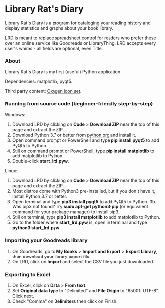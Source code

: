 # Library Rat's Diary

Library Rat's Diary is a program for cataloging your reading history and display statistics and graphs about your book library. 

LRD is meant to replace spreadsheet control for readers who prefer these over an online service like Goodreads or LibraryThing. LRD accepts every user's whims - all fields are optional, even Title.

### About

Library Rat's Diary is my first (useful) Python application. 

Dependencies: matplotlib, pyqt5.

Third party content: [Oxygen icon set](https://github.com/KDE/oxygen-icons5).

### Running from source code (beginner-friendly step-by-step)

Windows:

1. Download LRD by clicking on **Code** > **Download ZIP** near the top of this page and extract the ZIP.
2. Download Python 3.7 or better from [python.org](https://www.python.org/) and install it.
3. Open command prompt or PowerShell and type **pip install pyqt5** to add PyQt5 to Python.
4. Still on command prompt or PowerShell, type **pip install matplotlib** to add matplotlib to Python.
5. Double-click **start_lrd.pyw**.

Linux:

1. Download LRD by clicking on **Code** > **Download ZIP** near the top of this page and extract the ZIP.
2. Most distros come with Python3 pre-installed, but if you don't have it, install Python 3.7 or better.
3. Open terminal and type **pip3 install pyqt5** to add PyQt5 to Python.
3b. Was pip3 not found? Try **sudo apt-get python3-pip** (or equivalent command for your package manager) to install pip3.
4. Still on terminal, type **pip3 install matplotlib** to add matplotlib to Python.
5. Go to the folder where **start_lrd.pyw** is, open in terminal and type **python3 start_lrd.pyw**.

### Importing your Goodreads library

1. On Goodreads, go to **My Books** > **Import and Export** > **Export Library**, then download your library export file.
2. On LRD, click on **Import** and select the CSV file you just downloaded.

### Exporting to Excel

1. On Excel, click on **Data** > **From text**.
2. Set **Original data type** to "Delimited" and **File Origin** to "65001: UTF-8". Click next.
3. Check "Comma" on **Delimiters** then click on Finish.
